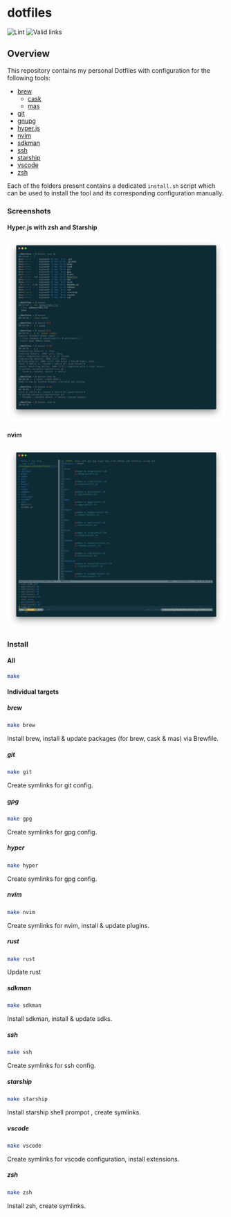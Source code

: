 # dotfiles
![Lint](https://github.com/pkissling/dotfiles/workflows/Lint/badge.svg) ![Valid links](https://github.com/pkissling/dotfiles/workflows/Valid%20links/badge.svg)

## Overview
This repository contains my personal Dotfiles with configuration
for the following tools:
- [brew](https://brew.sh/)
  - [cask](https://github.com/Homebrew/homebrew-cask)
  - [mas](https://github.com/mas-cli/mas)
- [git](https://git-scm.com/)
- [gnupg](https://gnupg.org/)
- [hyper.js](https://hyper.is/)
- [nvim](https://neovim.io/)
- [sdkman](https://sdkman.io/)
- [ssh](https://www.ssh.com/)
- [starship](https://starship.rs/)
- [vscode](https://code.visualstudio.com/)
- [zsh](https://ohmyz.sh/)

Each of the folders present contains a dedicated `install.sh` script which
can be used to install the tool and its corresponding configuration manually.

### Screenshots
#### Hyper.js with zsh and Starship
![Hyper.js with zsh and Starship](/.github/screenshots/hyper_zsh_starship.png)

#### nvim
![nvim](/.github/screenshots/nvim.png)
### Install
#### All
```bash
make
```
#### Individual targets
##### brew
```bash
make brew
```
Install brew, install & update packages (for brew, cask & mas) via Brewfile.

##### git
```bash
make git
```
Create symlinks for git config.

##### gpg
```bash
make gpg
```
Create symlinks for gpg config.

##### hyper
```bash
make hyper
```
Create symlinks for gpg config.

<!-- markdownlint-disable -->
##### nvim
<!-- markdownlint-restore -->
```bash
make nvim
```
Create symlinks for nvim, install & update plugins.

##### rust
```bash
make rust
```
Update rust

##### sdkman
```bash
make sdkman
```
Install sdkman, install & update sdks.

##### ssh
```bash
make ssh
```
Create symlinks for ssh config.

##### starship
```bash
make starship
```
Install starship shell prompot , create symlinks.

##### vscode
```bash
make vscode
```
Create symlinks for vscode configuration, install extensions.

##### zsh
```bash
make zsh
```
Install zsh, create symlinks.

